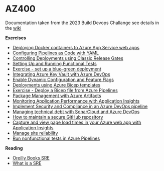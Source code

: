 # AZ400

Documentation taken from the 2023 Build Devops Challange see details in the [wiki](https://github.com/knowlesy/AZ400/wiki )

**Exercises**
* [Deploying Docker containers to Azure App Service web apps](https://microsoftlearning.github.io/AZ400-DesigningandImplementingMicrosoftDevOpsSolutions/Instructions/Labs/AZ400_M03_L06_Deploying_Docker_containers_to_Azure_App_Service_web_apps.html)
* [Configuring Pipelines as Code with YAML](https://microsoftlearning.github.io/AZ400-DesigningandImplementingMicrosoftDevOpsSolutions/Instructions/Labs/AZ400_M05_L08_Configuring_Pipelines_as_Code_with_YAML.html)
* [Controlling Deployments using Classic Release Gates](https://microsoftlearning.github.io/AZ400-DesigningandImplementingMicrosoftDevOpsSolutions/Instructions/Labs/AZ400_M04_L07_Controlling_Deployments_using_Release_Gates.html)
* [Setting Up and Running Functional Tests](https://microsoftlearning.github.io/AZ400-DesigningandImplementingMicrosoftDevOpsSolutions/Instructions/Labs/AZ400_M05_L09_Setting_Up_and_Running_Functional_Tests.html)
* [Exercise - set up a blue–green deployment](https://learn.microsoft.com/en-gb/training/modules/implement-blue-green-deployment-feature-toggles/4-exercise-set-up-blue-green-deployment)
* [Integrating Azure Key Vault with Azure DevOps](https://microsoftlearning.github.io/AZ400-DesigningandImplementingMicrosoftDevOpsSolutions/Instructions/Labs/AZ400_M05_L10_Integrating_Azure_Key_Vault_with_Azure_DevOps.html)
* [Enable Dynamic Configuration and Feature Flags](https://microsoftlearning.github.io/AZ400-DesigningandImplementingMicrosoftDevOpsSolutions/Instructions/Labs/AZ400_M05_L11_Enable_Dynamic_Configuration_and_Feature_Flags.html)
* [Deployments using Azure Bicep templates](https://microsoftlearning.github.io/AZ400-DesigningandImplementingMicrosoftDevOpsSolutions/Instructions/Labs/AZ400_M06_L12_Azure_Deployments_Using_Resource_Manager_Templates.html)
* [Exercise - Deploy a Bicep file from Azure Pipelines](https://learn.microsoft.com/en-gb/training/modules/implement-bicep/6-exercise-deploy-bicep-file-azure-pipelines)
* [Package Management with Azure Artifacts](https://microsoftlearning.github.io/AZ400-DesigningandImplementingMicrosoftDevOpsSolutions/Instructions/Labs/AZ400_M08_L15_Package_Management_with_Azure_Artifacts.html)
* [Monitoring Application Performance with Application Insights](https://microsoftlearning.github.io/AZ400-DesigningandImplementingMicrosoftDevOpsSolutions/Instructions/Labs/AZ400_M09_L16_Monitoring_Application_Performance_with_Application_Insights.html)
* [Implement Security and Compliance in an Azure DevOps pipeline](https://microsoftlearning.github.io/AZ400-DesigningandImplementingMicrosoftDevOpsSolutions/Instructions/Labs/AZ400_M07_L13_Implement_Security_and_Compliance_in_an_Azure_Pipeline.html)
* [Managing technical debt with SonarCloud and Azure DevOps](https://microsoftlearning.github.io/AZ400-DesigningandImplementingMicrosoftDevOpsSolutions/Instructions/Labs/AZ400_M07_L14_Managing_technical_debt_with_SonarQube_and_Azure_DevOps.html)
* [How to maintain a secure GitHub repository](https://learn.microsoft.com/en-us/training/modules/maintain-secure-repository-github/2-how-to-maintain-secure-repository)
* [Capture and view page load times in your Azure web app with Application Insights](https://learn.microsoft.com/en-us/training/modules/capture-page-load-times-application-insights/)
* [Manage site reliability](https://learn.microsoft.com/en-us/training/modules/manage-site-reliability/)
* [Run nonfunctional tests in Azure Pipelines](https://learn.microsoft.com/en-us/training/modules/run-non-functional-tests-azure-pipelines/)


**Reading**
* [Oreilly Books SRE](https://sre.google/books/)
* [What is a SRE](https://sre.google/in-conversation/)